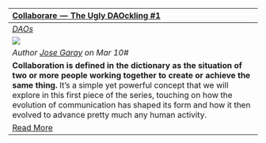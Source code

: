 [Collaborare  —  The Ugly DAOckling #1](https://medium.com/@joselfgaray/collaborare-the-ugly-daockling-1-1233b596223d) |
:-----------|
[_DAOs_](https://github.com/aragon/aragon-monthly/blob/master/docs/news/daos.md) |
![](https://cdn-images-1.medium.com/max/800/1*BdH_J6HmhAuK94wVCxTapg.jpeg) |
_Author [Jose Garay](https://medium.com/@joselfgaray) on Mar 10#_ |
**Collaboration is defined in the dictionary as the situation of two or more people working together to create or achieve the same thing.** It’s a simple yet powerful concept that we will explore in this first piece of the series, touching on how the evolution of communication has shaped its form and how it then evolved to advance pretty much any human activity. |
[Read More](https://medium.com/@joselfgaray/collaborare-the-ugly-daockling-1-1233b596223d) |

